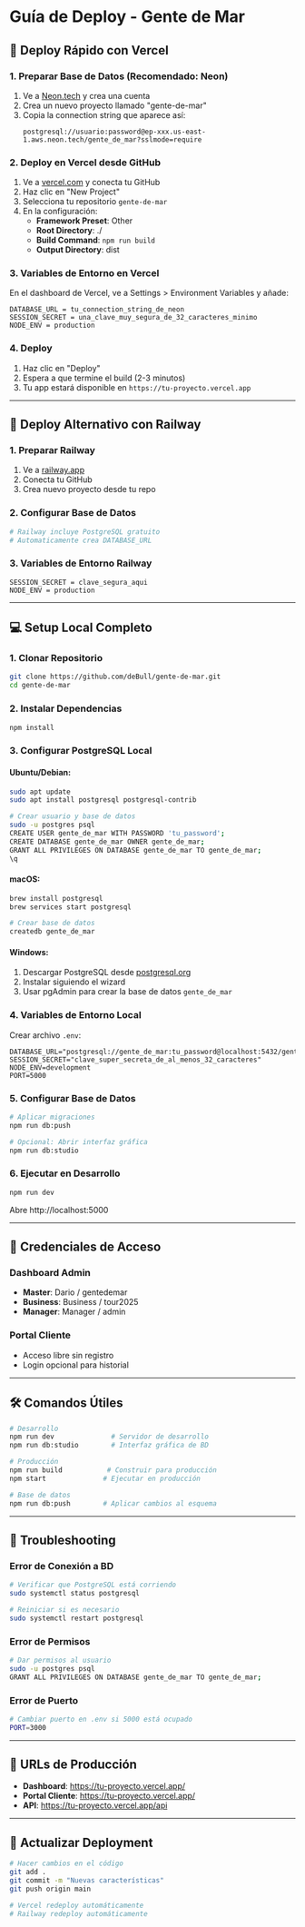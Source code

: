 # Guía de Deploy - Gente de Mar

## 🚀 Deploy Rápido con Vercel

### 1. Preparar Base de Datos (Recomendado: Neon)

1. Ve a [Neon.tech](https://neon.tech) y crea una cuenta
2. Crea un nuevo proyecto llamado "gente-de-mar" 
3. Copia la connection string que aparece así:
   ```
   postgresql://usuario:password@ep-xxx.us-east-1.aws.neon.tech/gente_de_mar?sslmode=require
   ```

### 2. Deploy en Vercel desde GitHub

1. Ve a [vercel.com](https://vercel.com) y conecta tu GitHub
2. Haz clic en "New Project"
3. Selecciona tu repositorio `gente-de-mar`
4. En la configuración:
   - **Framework Preset**: Other
   - **Root Directory**: ./
   - **Build Command**: `npm run build`
   - **Output Directory**: dist

### 3. Variables de Entorno en Vercel

En el dashboard de Vercel, ve a Settings > Environment Variables y añade:

```
DATABASE_URL = tu_connection_string_de_neon
SESSION_SECRET = una_clave_muy_segura_de_32_caracteres_minimo
NODE_ENV = production
```

### 4. Deploy

1. Haz clic en "Deploy"
2. Espera a que termine el build (2-3 minutos)
3. Tu app estará disponible en `https://tu-proyecto.vercel.app`

---

## 🔧 Deploy Alternativo con Railway

### 1. Preparar Railway

1. Ve a [railway.app](https://railway.app)
2. Conecta tu GitHub
3. Crea nuevo proyecto desde tu repo

### 2. Configurar Base de Datos

```bash
# Railway incluye PostgreSQL gratuito
# Automaticamente crea DATABASE_URL
```

### 3. Variables de Entorno Railway

```
SESSION_SECRET = clave_segura_aqui
NODE_ENV = production
```

---

## 💻 Setup Local Completo

### 1. Clonar Repositorio

```bash
git clone https://github.com/deBull/gente-de-mar.git
cd gente-de-mar
```

### 2. Instalar Dependencias

```bash
npm install
```

### 3. Configurar PostgreSQL Local

#### Ubuntu/Debian:
```bash
sudo apt update
sudo apt install postgresql postgresql-contrib

# Crear usuario y base de datos
sudo -u postgres psql
CREATE USER gente_de_mar WITH PASSWORD 'tu_password';
CREATE DATABASE gente_de_mar OWNER gente_de_mar;
GRANT ALL PRIVILEGES ON DATABASE gente_de_mar TO gente_de_mar;
\q
```

#### macOS:
```bash
brew install postgresql
brew services start postgresql

# Crear base de datos
createdb gente_de_mar
```

#### Windows:
1. Descargar PostgreSQL desde [postgresql.org](https://www.postgresql.org/download/windows/)
2. Instalar siguiendo el wizard
3. Usar pgAdmin para crear la base de datos `gente_de_mar`

### 4. Variables de Entorno Local

Crear archivo `.env`:

```env
DATABASE_URL="postgresql://gente_de_mar:tu_password@localhost:5432/gente_de_mar"
SESSION_SECRET="clave_super_secreta_de_al_menos_32_caracteres"
NODE_ENV=development
PORT=5000
```

### 5. Configurar Base de Datos

```bash
# Aplicar migraciones
npm run db:push

# Opcional: Abrir interfaz gráfica
npm run db:studio
```

### 6. Ejecutar en Desarrollo

```bash
npm run dev
```

Abre http://localhost:5000

---

## 🔑 Credenciales de Acceso

### Dashboard Admin
- **Master**: Dario / gentedemar
- **Business**: Business / tour2025  
- **Manager**: Manager / admin

### Portal Cliente
- Acceso libre sin registro
- Login opcional para historial

---

## 🛠️ Comandos Útiles

```bash
# Desarrollo
npm run dev              # Servidor de desarrollo
npm run db:studio        # Interfaz gráfica de BD

# Producción
npm run build           # Construir para producción
npm start              # Ejecutar en producción

# Base de datos
npm run db:push        # Aplicar cambios al esquema
```

---

## 🐛 Troubleshooting

### Error de Conexión a BD
```bash
# Verificar que PostgreSQL está corriendo
sudo systemctl status postgresql

# Reiniciar si es necesario
sudo systemctl restart postgresql
```

### Error de Permisos
```bash
# Dar permisos al usuario
sudo -u postgres psql
GRANT ALL PRIVILEGES ON DATABASE gente_de_mar TO gente_de_mar;
```

### Error de Puerto
```bash
# Cambiar puerto en .env si 5000 está ocupado
PORT=3000
```

---

## 📱 URLs de Producción

- **Dashboard**: https://tu-proyecto.vercel.app/
- **Portal Cliente**: https://tu-proyecto.vercel.app/
- **API**: https://tu-proyecto.vercel.app/api

---

## 🔄 Actualizar Deployment

```bash
# Hacer cambios en el código
git add .
git commit -m "Nuevas características"
git push origin main

# Vercel redeploy automáticamente
# Railway redeploy automáticamente
```